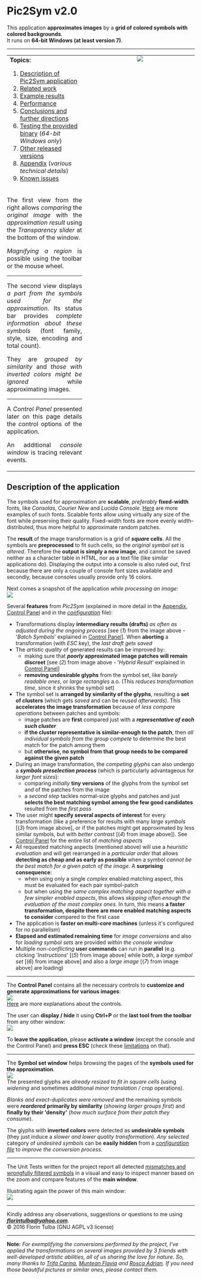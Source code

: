 # Pic2Sym v2.0

This application **approximates images** by a **grid of colored symbols with colored backgrounds**.<br>
It runs on **64\-bit Windows \(at least version 7\)**. 
<hr>
<table style="width:100%; margin-left:0; margin-right:0" border="0" cellpadding="0" cellspacing="0">
  <tr valign="top"  style="vertical-align:top">
    <td width="40%">
		<strong>Topics:</strong>
		<ol>
			<li><a href="#Description">Description of Pic2Sym application</a></li>
			<li><a href="doc/pages/relatedWork/relatedWork.md">Related work</a></li>
			<li><a href="doc/pages/results/results.md">Example results</a></li>
			<li><a href="doc/pages/performance/performance.md">Performance</a></li>
			<li><a href="doc/pages/conclusions/conclusions.md">Conclusions and further directions</a></li>
			<li><a href="doc/pages/testBinary/testBinary.md">Testing the provided binary</a> (<i>64-bit Windows only</i>)</li>
			<li><a href="../version_1.0/doc/releases.md">Other released versions</a></li>
			<li><a href="doc/pages/appendix/appendix.md">Appendix</a> (<i>various technical details</i>)</li>
			<li><a href="doc/pages/issues/issues.md">Known issues</a></li>
		</ol>
    </td> 
    <td rowspan="2" align="center" style="padding-top:0; padding-bottom:0; padding-right:0">
    	<img src="doc/pages/Overview.jpg"></img>
    </td> 
  </tr>
  <tr>
    <td align="justify" style="text-align:justify; padding-left:0; padding-right:0">
    	<p>
		The first view from the right allows <i>comparing</i> the <i>original image</i> with the <i>approximation result</i> using the <i>Transparency slider</i> at the bottom of the window. 
    	<p>
		<i>Magnifying a region</i> is possible using the toolbar or the mouse wheel.
    	<hr>
    	The second view displays <i>a part from the symbols used for the approximation</i>. Its status bar provides <i>complete information about these symbols</i> (font family, style, size, encoding and total count).
    	<p>
    	They are <i>grouped by similarity</i> and <i>those with inverted colors might be ignored</i> while approximating images.
    	<hr>
    	A <i>Control Panel</i> presented later on this page details the control options of the application.
    	<p>
    	An additional <i>console window</i> is tracing relevant events.
    </td>
  </tr>
</table>

<a name="Description"></a>

## Description of the application ##

The symbols used for approximation are **scalable**, *preferably* **fixed\-width** fonts, like *Consolas*, *Courier New* and *Lucida Console*. [Here](https://en.wikipedia.org/wiki/Samples_of_monospaced_typefaces) are more examples of such fonts. Scalable fonts allow using virtually any size of the font while preserving their quality. Fixed\-width fonts are more evenly width\-distributed, thus more helpful to approximate random patches.

The **result** of the image transformation is a grid of __*square* cells__. All the symbols are **preprocessed** to fit such cells, so the *original symbol set* is *altered*. Therefore the **output is simply a new image**, and cannot be saved neither as a character table in HTML, nor as a text file (like similar applications do). Displaying the output into a console is also ruled out, first because there are only a couple of console font sizes available and secondly, because consoles usually provide only 16 colors.

Next comes a snapshot of the application *while processing an image*:<br>
![](doc/pages/DuringTransformation.jpg)<br>

Several **features** from *Pic2Sym* (explained in more detail in the [Appendix][Appendix], [Control Panel][CtrlPanel] and in the [*configuration*](res/varConfig.txt) file):

- Transformations display **intermediary results (drafts)** *as often as adjusted during the ongoing process* \[see (*1*) from the image above \- &#39;*Batch Symbols*&#39; explained in [Control Panel][CtrlPanel]\]. When **aborting** a transformation (with *ESC* key), the *last draft gets saved*
- The *artistic quality* of generated results can be improved by:
	- making sure that **_poorly_ approximated image patches will remain discreet** \[see (*2*) from image above - &#39;*Hybrid Result*&#39; explained in [Control Panel][CtrlPanel]\]
	- **removing undesirable glyphs** from the symbol set, like *barely readable ones*, or *large rectangles* a.o. (This *reduces transformation time*, since it shrinks the symbol set)
- The symbol set is **arranged by similarity of the glyphs**, resulting a **set of clusters** (which gets *saved* and can be *reused afterwards*). This **accelerates the image transformation** because of *less compare operations* between patches and symbols:
	- image patches are **first** compared just with a ***representative of each such cluster***
	- **if the cluster representative is similar-enough to the patch**, then *all individual symbols from the group compete* to determine the best match for the patch among them
	- but **otherwise, no symbol from that group needs to be compared against the given patch**
- During an image transformation, the *competing glyphs* can also undergo a ***symbols preselection process*** (which is particularly advantageous for *larger font sizes*):
	- comparing *initially* **tiny versions** of the glyphs from the symbol set and of the patches from the image
	- a *second step* tackles normal-size glyphs and patches and just **selects the best matching symbol among the few good candidates** resulted from the *first pass*
- The user might **specify several aspects of interest** for every transformation (like a preference for results with many *large symbols* \[(*3*) from image above\], or if the patches might get approximated by less similar symbols, but with *better contrast* \[(*4*) from image above\]). See [Control Panel][CtrlPanel] for the entire list of *matching aspects*
- All requested matching aspects (mentioned above) will use a *heuristic evaluation* and will get rearranged in a *particular order* that allows **detecting as cheap and as early as possible** when a symbol *cannot be the best match for a given patch of the image*. A **surprising consequence**:
	- when using only a single *complex* enabled matching aspect, this must be evaluated for each pair symbol\-patch
	- but when using the *same complex matching aspect* *together with a few simpler enabled aspects*, this allows *skipping often enough the evaluation of the most complex ones*. In turn, this means **a faster transformation, despite there are more enabled matching aspects to consider** compared to the first case
- The application is **faster on multi-core machines** (unless it&#39;s configured for no parallelism)
- **Elapsed and estimated remaining time** for *image conversions* and also for *loading symbol sets* are provided *within the console window*
- Multiple *non\-conflicting* **user commands** can run in **parallel** (e.g. clicking &#39;*Instructions*&#39; \[(*5*) from image above\] while both, a *large symbol set* \[(*6*) from image above\] and also a *large image* \[(*7*) from image above\] are loading)

- - -

The **Control Panel** contains all the necessary controls to **customize and generate approximations for various images**:<br>
![](doc/pages/CtrlPanelAndInstructions.jpg)<br>
[Here][CtrlPanel] are more explanations about the controls.

The user can **display / hide** it using **Ctrl\+P** or the **last tool from the toolbar** from any other window:<br>
![](doc/pages/CtrlPanelWithinToolbar.jpg)<br>

To **leave the application**, please **activate a window** (except the console and the Control Panel) and **press ESC** \(check these [limitations][Issues] on that\).

- - -

The **Symbol set window** helps browsing the pages of the **symbols used for the approximation**.<br>
![](doc/pages/CmapViewer.jpg)<br>
The presented glyphs are *already resized to fit in square cells* (using *widening* and sometimes additional *minor translation / crop* operations).

*Blanks and exact\-duplicates were removed* and the remaining symbols were ***reordered*** **primarily by similarity** (*showing larger groups first*) and **finally by their &#39;density&#39;** (*how much surface from their patch they consume*).

The glyphs with **inverted colors** were detected as **undesirable symbols** (they just induce a *slower and lower quality transformation*). *Any selected* category of *undesired symbols* can be **easily hidden** from a [*configuration file*](res/varConfig.txt) to *improve the conversion process*.

- - -

The Unit Tests written for the project report all detected [mismatches and wrongfully filtered symbols](doc/pages/UnitTesting/UnitTesting.md) in a visual and easy to inspect manner based on the zoom and compare features of the **main window**.

Illustrating again the power of this main window:<br>
![](doc/pages/MainAfterTransform.jpg)

* * *

Kindly address any observations, suggestions or questions to me using ***<florintulba@yahoo.com>***.<br>&copy; 2016 Florin Tulba (GNU AGPL v3 license)

* * *

**Note:**
*For exemplifying the conversions performed by the project, I&#39;ve applied the transformations on several images provided by 3 friends with well\-developed artistic abilities, all of us sharing the love for nature. So, many thanks to [Trifa Carina](https://www.facebook.com/trifa.carina), [Muntean Flavia](https://www.facebook.com/darkfavy) and [Rosca Adrian](https://www.facebook.com/rosca.adrian.9). If you need those beautiful pictures or similar ones, please contact them.*


[CtrlPanel]:doc/pages/CtrlPanel/CtrlPanel.md
[Appendix]:doc/pages/appendix/appendix.md
[Issues]:doc/pages/issues/issues.md
